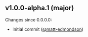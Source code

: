 ## v1.0.0-alpha.1 (major)

Changes since 0.0.0.0:

- Initial commit ([@matt-edmondson](https://github.com/matt-edmondson))



